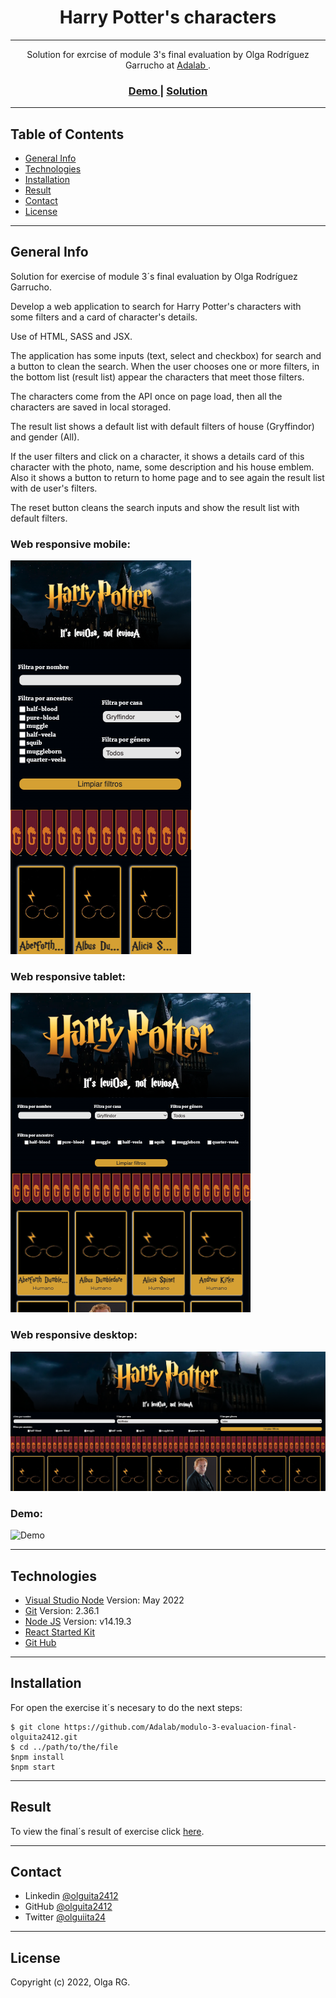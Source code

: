 <h1 align="center">Harry Potter's characters</h1>

---

<div align="center">
   Solution for exrcise of module 3's final evaluation by Olga Rodríguez Garrucho at <a href="https://adalab.es/">
     Adalab
    </a>.
</div>

<div align="center">
  <h3>
    <a href="https://www.youtube.com/watch?v=Ad86H9Vgx6g&ab_channel=OlguiitaRodriguez">
      Demo
    </a>
    <span> | </span>
    <a href="beta.adalab.es/modulo-3-evaluacion-final-olguita2412/">
      Solution
    </a>
  </h3>
</div>

---

## Table of Contents

- [General Info](#general-info)
- [Technologies](#technologies)
- [Installation](#installation)
- [Result](#result)
- [Contact](#contact)
- [License](#license)

---

## General Info

Solution for exercise of module 3´s final evaluation by Olga Rodríguez Garrucho.

Develop a web application to search for Harry Potter's characters with some filters and a card of character's details.

Use of HTML, SASS and JSX.

The application has some inputs (text, select and checkbox) for search and a button to clean the search. When the user chooses one or more filters, in the bottom list (result list) appear the characters that meet those filters.

The characters come from the API once on page load, then all the characters are saved in local storaged.

The result list shows a default list with default filters of house (Gryffindor) and gender (All).

If the user filters and click on a character, it shows a details card of this character with the photo, name, some description and his house emblem. Also it shows a button to return to home page and to see again the result list with de user's filters.

The reset button cleans the search inputs and show the result list with default filters.


### Web responsive mobile:

![Mobile](./src/images/mobile.png)

### Web responsive tablet:

![Mobile](./src/images/tablet.png)

### Web responsive desktop:

![Desktop](./src/images/desktop.png)

### Demo:

![Demo](./src/images/demo.png)

---

## Technologies

- [Visual Studio Node](https://code.visualstudio.com/download) Version: May 2022
- [Git](https://git-scm.com/download/mac) Version: 2.36.1
- [Node JS](https://nodejs.org/es/download/) Version: v14.19.3
- [React Started Kit]()
- [Git Hub](https://github.com/)

---

## Installation

For open the exercise it´s necesary to do the next steps:

```
$ git clone https://github.com/Adalab/modulo-3-evaluacion-final-olguita2412.git
$ cd ../path/to/the/file
$npm install
$npm start
```

---

## Result

To view the final´s result of exercise click [here](beta.adalab.es/modulo-3-evaluacion-final-olguita2412/).

---

## Contact

- Linkedin [@olguita2412](https://{https://www.linkedin.com/in/olguita2412/})
- GitHub [@olguita2412](https://{github.com/olguita2412})
- Twitter [@olguiita24](https://{twitter.com/olguiita24})

---

## License

Copyright (c) 2022, Olga RG.


